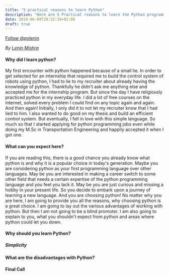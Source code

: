 ```yaml
---
title: "5 practical reasons to learn Python"
description: "Here are 5 Practical reasons to learn the Python programming language. Understand the advantages and diasdvantages of learning python before you make a decision."
date: 2019-06-09T20:32:39+02:00
draft: true
---
```


<a href="https://twitter.com/pylenin?ref_src=twsrc%5Etfw" class="twitter-follow-button" data-size="large" data-show-screen-name="false" data-show-count="false">Follow @pylenin</a><script async src="https://platform.twitter.com/widgets.js" charset="utf-8"></script>

*By [Lenin Mishra](https://www.pylenin.com/authors/#lenin-mishra)*

#### Why did I learn python?
My first encounter with python happened because of a small lie. In order to get selected for an internship that required me to build the control system of robots using python, I had to lie to my recruiter about already having the knowledge of python. Thankfully he didn't ask me anything else and accepted me for the internship program. But since the day I have religiously practiced python in my everyday life. I did a lot of free courses on the internet, solved every problem I could find on any topic again and again. And then again! Initially, I only did it to not let my recruiter know that I had lied to him. I also wanted to do good on my thesis and build an efficient control system. But eventually, I fell in love with this simple language. So much so that I started applying for python programming jobs even while doing my M.Sc in Transportation Engineering and happily accepted it when I got one. 

#### What can you expect here?
If you are reading this, there is a good chance you already know what python is and why it is a popular choice in today's generation. Maybe you are considering python as your first programming language over other languages. May be you are interested in making a career switch to some other field that needs a certain expertise of the python programming language and you feel you lack it. May be you are just curious and missing a hobby in your present life. So you decide to embark upon a journey of learning a new language. And you are choosing python! No matter why you are here, I am going to provide you all the reasons, why choosing python is a great choice. I am going to lay out the various advantages of working with python. But then I am not going to be a blind promoter. I am also going to explain to you, what you shouldn't expect from python and areas where python could let you down.

#### Why should you learn Python?

##### Simplicity

##### 

#### What are the disadvantages with Python?


#### Final Call
